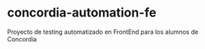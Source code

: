 # concordia-automation-fe
Proyecto de testing automatizado en FrontEnd para los alumnos de Concordia
